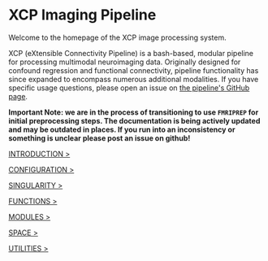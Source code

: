 XCP Imaging Pipeline
====================

Welcome to the homepage of the XCP image processing system.

XCP (eXtensible Connectivity Pipeline) is a bash-based, modular pipeline for processing multimodal neuroimaging data. Originally designed for confound regression and functional connectivity, pipeline functionality has since expanded to encompass numerous additional modalities. If you have specific usage questions, please open an issue on [the pipeline's GitHub page](https://github.com/PennBBL/xcpEngine).

__Important Note: we are in the process of transitioning to use `FMRIPREP` for initial preprocessing steps. The documentation is being actively updated and may be outdated in places. If you run into an inconsistency or something is unclear please post an issue on github!__

[INTRODUCTION >](%%BASEURL/intro.html)

[CONFIGURATION >](%%BASEURL/config/index.html)

[SINGULARITY >](%%BASEURL/containers/index.html)

[FUNCTIONS >](%%BASEURL/functions/index.html)

[MODULES >](%%BASEURL/modules/index.html)

[SPACE >](%%BASEURL/space/index.html)

[UTILITIES >](%%BASEURL/utils/index.html)
